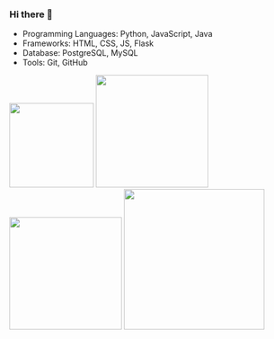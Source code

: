 ### Hi there 👋

- Programming Languages: Python, JavaScript, Java
- Frameworks: HTML, CSS, JS, Flask
- Database: PostgreSQL, MySQL
- Tools: Git, GitHub

<img src="https://github.com/vsatyakiran/vsatyakiran/assets/103512987/3444bb20-5cf6-4ce5-bbb3-954b06011cd7" width="150">
<img src = "https://github.com/vsatyakiran/vsatyakiran/assets/103512987/6b6e4ced-8b3d-4024-855b-9f66ae31de67" width="200">
<img src="https://github.com/vsatyakiran/vsatyakiran/assets/103512987/c27b5d39-822c-4b98-8707-2e742b52453c" width="200">
<img src="https://github.com/vsatyakiran/vsatyakiran/assets/103512987/6ea91441-d9ad-4dc8-ada3-c193c6e010c0" width="250">






